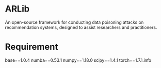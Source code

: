 # ARLib
An open-source framework for conducting data poisoning attacks on recommendation systems, designed to assist researchers and practitioners.

# Requirement
base==1.0.4
numba==0.53.1
numpy==1.18.0
scipy==1.4.1
torch==1.7.1.info

